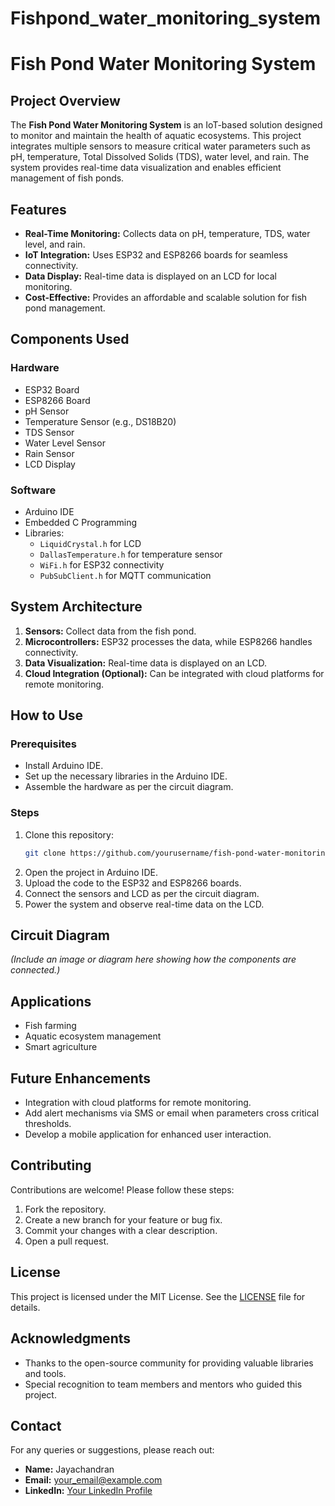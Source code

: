 # Fishpond_water_monitoring_system
# Fish Pond Water Monitoring System

## Project Overview
The **Fish Pond Water Monitoring System** is an IoT-based solution designed to monitor and maintain the health of aquatic ecosystems. This project integrates multiple sensors to measure critical water parameters such as pH, temperature, Total Dissolved Solids (TDS), water level, and rain. The system provides real-time data visualization and enables efficient management of fish ponds.

## Features
- **Real-Time Monitoring:** Collects data on pH, temperature, TDS, water level, and rain.
- **IoT Integration:** Uses ESP32 and ESP8266 boards for seamless connectivity.
- **Data Display:** Real-time data is displayed on an LCD for local monitoring.
- **Cost-Effective:** Provides an affordable and scalable solution for fish pond management.

## Components Used
### Hardware
- ESP32 Board
- ESP8266 Board
- pH Sensor
- Temperature Sensor (e.g., DS18B20)
- TDS Sensor
- Water Level Sensor
- Rain Sensor
- LCD Display

### Software
- Arduino IDE
- Embedded C Programming
- Libraries:
  - `LiquidCrystal.h` for LCD
  - `DallasTemperature.h` for temperature sensor
  - `WiFi.h` for ESP32 connectivity
  - `PubSubClient.h` for MQTT communication

## System Architecture
1. **Sensors:** Collect data from the fish pond.
2. **Microcontrollers:** ESP32 processes the data, while ESP8266 handles connectivity.
3. **Data Visualization:** Real-time data is displayed on an LCD.
4. **Cloud Integration (Optional):** Can be integrated with cloud platforms for remote monitoring.

## How to Use
### Prerequisites
- Install Arduino IDE.
- Set up the necessary libraries in the Arduino IDE.
- Assemble the hardware as per the circuit diagram.

### Steps
1. Clone this repository:
   ```bash
   git clone https://github.com/yourusername/fish-pond-water-monitoring.git
   ```
2. Open the project in Arduino IDE.
3. Upload the code to the ESP32 and ESP8266 boards.
4. Connect the sensors and LCD as per the circuit diagram.
5. Power the system and observe real-time data on the LCD.

## Circuit Diagram
*(Include an image or diagram here showing how the components are connected.)*

## Applications
- Fish farming
- Aquatic ecosystem management
- Smart agriculture

## Future Enhancements
- Integration with cloud platforms for remote monitoring.
- Add alert mechanisms via SMS or email when parameters cross critical thresholds.
- Develop a mobile application for enhanced user interaction.

## Contributing
Contributions are welcome! Please follow these steps:
1. Fork the repository.
2. Create a new branch for your feature or bug fix.
3. Commit your changes with a clear description.
4. Open a pull request.

## License
This project is licensed under the MIT License. See the [LICENSE](LICENSE) file for details.

## Acknowledgments
- Thanks to the open-source community for providing valuable libraries and tools.
- Special recognition to team members and mentors who guided this project.

## Contact
For any queries or suggestions, please reach out:
- **Name:** Jayachandran
- **Email:** your_email@example.com
- **LinkedIn:** [Your LinkedIn Profile](https://linkedin.com/in/yourprofile)
